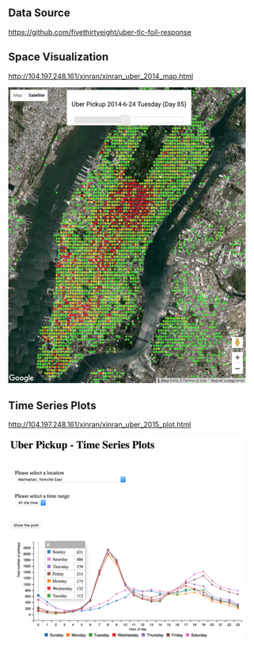 ## Data Source

https://github.com/fivethirtyeight/uber-tlc-foil-response

## Space Visualization

http://104.197.248.161/xinran/xinran_uber_2014_map.html

<img src="screenshots/screenshot_2014_map.jpg" width="480">

## Time Series Plots

http://104.197.248.161/xinran/xinran_uber_2015_plot.html

<img src="screenshots/screenshot_2015_plot.png" width="480">


